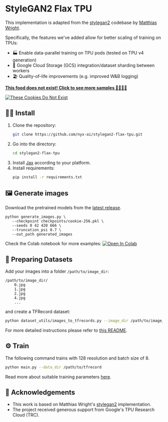 # StyleGAN2 Flax TPU


This implementation is adapted from the [stylegan2](https://github.com/matthias-wright/flaxmodels/tree/main/flaxmodels/stylegan2) codebase by [Matthias Wright](https://github.com/matthias-wright).

Specifically, the features we've added allow for better scaling of training on TPUs:
* 🏭 Enable data-parallel training on TPU pods (tested on TPU v4 generation)
* 💾 Google Cloud Storage (GCS) integration/dataset sharding between workers
* 🏖 Quality-of-life improvements (e.g. improved W&B logging)

**[This food does not exist! Click to see more samples 🍪🍰🍣🍹](https://nyx-ai.github.io/stylegan2-flax-tpu/)**

[![These Cookies Do Not Exist](https://user-images.githubusercontent.com/140592/179369671-32cf8c67-a3d5-43a4-a200-1ba91e736ae2.png)](https://nyx-ai.github.io/stylegan2-flax-tpu/)

## 🧑‍🔧 Install
1. Clone the repository:
   ```sh
   git clone https://github.com/nyx-ai/stylegan2-flax-tpu.git
   ```
2. Go into the directory:
   ```sh
   cd stylegan2-flax-tpu
   ```
3. Install [Jax](https://github.com/google/jax#installation) according to your platform.
4. Install requirements:
   ```sh
   pip install -r requirements.txt
   ```

## 🖼 Generate images

Download the pretrained models from the [latest release](https://github.com/nyx-ai/stylegan2-flax-tpu/releases).

```
python generate_images.py \
   --checkpoint checkpoints/cookie-256.pkl \
   --seeds 0 42 420 666 \
   --truncation_psi 0.7 \
   --out_path generated_images
```

Check the Colab notebook for more examples: 
[![Open In Colab](https://colab.research.google.com/assets/colab-badge.svg)](https://colab.research.google.com/)


## 💾 Preparing Datasets
Add your images into a folder `/path/to/image_dir`:
```
/path/to/image_dir/
    0.jpg
    1.jpg
    2.jpg
    4.jpg
    ...
```
and create a TFRecord dataset:
```sh
python dataset_utils/images_to_tfrecords.py --image_dir /path/to/image_dir/ --data_dir /path/to/tfrecord
```
For more detailed instructions please refer to [this README](https://github.com/matthias-wright/flaxmodels/tree/main/training/stylegan2#preparing-datasets-for-training).

## ⚙️ Train
The following command trains with 128 resolution and batch size of 8.
```sh
python main.py --data_dir /path/to/tfrecord
```
Read more about suitable training parameters [here](https://github.com/matthias-wright/flaxmodels/tree/main/training/stylegan2#training).

## 🙏 Acknowledgements
* This work is based on Matthias Wright's [stylegan2](https://github.com/matthias-wright/flaxmodels/tree/main/training/stylegan2) implementation.
* The project received generous support from Google's TPU Research Cloud (TRC).
